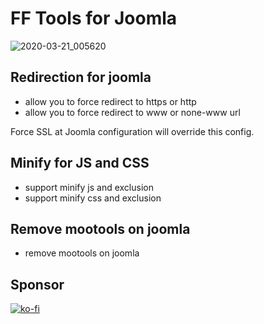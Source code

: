 # FF Tools for Joomla

![2020-03-21_005620](https://user-images.githubusercontent.com/20571336/77192215-ccecb300-6b0e-11ea-82a6-9b00188ab76c.png)

## Redirection for joomla
- allow you to force redirect to https or http
- allow you to force redirect to www or none-www url

Force SSL at Joomla configuration will override this config.

## Minify for JS and CSS
- support minify js and exclusion
- support minify css and exclusion

## Remove mootools on joomla
- remove mootools on joomla

## Sponsor

[![ko-fi](https://www.ko-fi.com/img/githubbutton_sm.svg)](https://ko-fi.com/I3I71FSC5)
